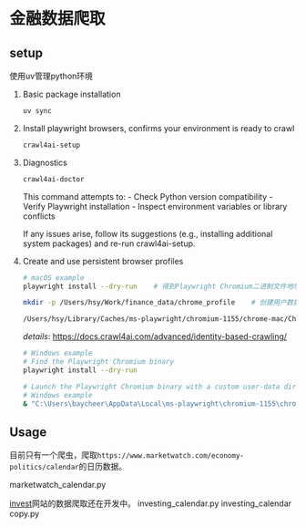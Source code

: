 # 金融数据爬取

## setup

使用uv管理python环境

1. Basic package installation

    ```bash
    uv sync
    ```

2. Install playwright browsers, confirms your environment is ready to crawl

    ```bash
    crawl4ai-setup
    ```

3. Diagnostics

    ```bash
    crawl4ai-doctor
    ```

    This command attempts to: - Check Python version compatibility - Verify Playwright installation - Inspect environment variables or library conflicts

    If any issues arise, follow its suggestions (e.g., installing additional system packages) and re-run crawl4ai-setup.

4. Create and use persistent browser profiles
    ```bash
    # macOS example
    playwright install --dry-run    # 得到Playwright Chromium二进制文件地址

    mkdir -p /Users/hsy/Work/finance_data/chrome_profile    # 创建用户数据目录

    /Users/hsy/Library/Caches/ms-playwright/chromium-1155/chrome-mac/Chromium.app/Contents/MacOS/Chromium --user-data-dir=/Users/hsy/Work/finance_data/chrome_profile    # 启动浏览器，登录marketwatch网站，完成人机验证，然后关闭浏览器
    ```

    *details*: <https://docs.crawl4ai.com/advanced/identity-based-crawling/>

    
    ```bash
    # Windows example
    # Find the Playwright Chromium binary
    playwright install --dry-run

    # Launch the Playwright Chromium binary with a custom user-data directory
    # Windows example
    & "C:\Users\baycheer\AppData\Local\ms-playwright\chromium-1155\chrome-win\chrome.exe" --user-data-dir="D:\work\Study\finance_data\chrome_profile"
    ```

## Usage

目前只有一个爬虫，爬取`https://www.marketwatch.com/economy-politics/calendar`的日历数据。

marketwatch_calendar.py

[invest](https://www.investing.com/economic-calendar/)网站的数据爬取还在开发中。
investing_calendar.py
investing_calendar copy.py